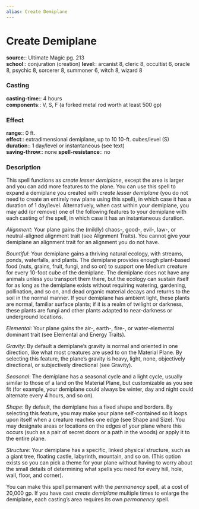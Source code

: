 ```yaml
---
alias: Create Demiplane
---
```


# Create Demiplane 

**source**:: Ultimate Magic pg. 213  
**school**:: conjuration (creation)
**level**:: arcanist 8, cleric 8, occultist 6, oracle 8, psychic 8, sorcerer 8, summoner 6, witch 8, wizard 8

### Casting 

**casting-time**:: 4 hours  
**components**:: V, S, F (a forked metal rod worth at least 500 gp)

### Effect 

**range**:: 0 ft.  
**effect**:: extradimensional demiplane, up to 10 10-ft. cubes/level (S)  
**duration**:: 1 day/level or instantaneous (see text)  
**saving-throw**:: none
**spell-resistance**:: no

### Description 

This spell functions as *create lesser demiplane*, except the area is larger and you can add more features to the plane. You can use this spell to expand a demiplane you created with *create lesser demiplane* (you do not need to create an entirely new plane using this spell), in which case it has a duration of 1 day/level. Alternatively, when cast within your demiplane, you may add (or remove) one of the following features to your demiplane with each casting of the spell, in which case it has an instantaneous duration.  
  
*Alignment*: Your plane gains the (mildly) chaos-, good-, evil-, law-, or neutral-aligned alignment trait (see Alignment Traits). You cannot give your demiplane an alignment trait for an alignment you do not have.  
  
*Bountiful*: Your demiplane gains a thriving natural ecology, with streams, ponds, waterfalls, and plants. The demiplane provides enough plant-based food (nuts, grains, fruit, fungi, and so on) to support one Medium creature for every 10-foot cube of the demiplane. The demiplane does not have any animals unless you transport them there, but the ecology can sustain itself for as long as the demiplane exists without requiring watering, gardening, pollination, and so on, and dead organic material decays and returns to the soil in the normal manner. If your demiplane has ambient light, these plants are normal, familiar surface plants; if it is a realm of twilight or darkness, these plants are fungi and other plants adapted to near-darkness or underground locations.  
  
*Elemental*: Your plane gains the air-, earth-, fire-, or water-elemental dominant trait (see Elemental and Energy Traits).  
  
*Gravity*: By default a demiplane’s gravity is normal and oriented in one direction, like what most creatures are used to on the Material Plane. By selecting this feature, the plane’s gravity is heavy, light, none, objectively directional, or subjectively directional (see Gravity).  
  
*Seasonal*: The demiplane has a seasonal cycle and a light cycle, usually similar to those of a land on the Material Plane, but customizable as you see fit (for example, your demiplane could always be winter, day and night could alternate every 4 hours, and so on).  
  
*Shape*: By default, the demiplane has a fixed shape and borders. By selecting this feature, you may make your plane self-contained so it loops upon itself when a creature reaches one edge (see Shape and Size). You may designate areas or locations on the edges of your plane where this occurs (such as a pair of secret doors or a path in the woods) or apply it to the entire plane.  
  
*Structure*: Your demiplane has a specific, linked physical structure, such as a giant tree, floating castle, labyrinth, mountain, and so on. (This option exists so you can pick a theme for your plane without having to worry about the small details of determining what spells you need for every hill, hole, wall, floor, and corner).  
  
You can make this spell permanent with the *permanency* spell, at a cost of 20,000 gp. If you have cast *create demiplane* multiple times to enlarge the demiplane, each casting’s area requires its own *permanency* spell.

